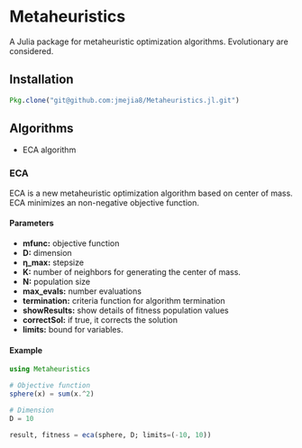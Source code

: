 # Metaheuristics

A Julia package for metaheuristic optimization algorithms. Evolutionary are considered.

## Installation

```julia
Pkg.clone("git@github.com:jmejia8/Metaheuristics.jl.git")
```

## Algorithms

- ECA algorithm

### ECA

ECA is a new metaheuristic optimization algorithm based on center of mass. ECA minimizes an non-negative objective function.

#### Parameters
- **mfunc:** objective function 
- **D:** dimension
- **η_max:** stepsize
- **K:** number of neighbors for generating the center of mass.
- **N:** population size
- **max_evals:** number evaluations
- **termination:** criteria function for algorithm termination
- **showResults:** show details of fitness population values
- **correctSol:** if true, it corrects the solution
- **limits:** bound for variables.

#### Example
```julia
using Metaheuristics

# Objective function
sphere(x) = sum(x.^2)

# Dimension
D = 10

result, fitness = eca(sphere, D; limits=(-10, 10))

```